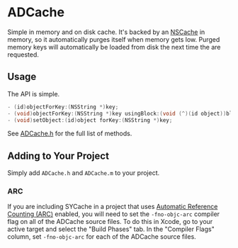 # ADCache

Simple in memory and on disk cache. It's backed by an [NSCache](https://developer.apple.com/library/mac/#documentation/Cocoa/Reference/NSCache_Class/Reference/Reference.html) in memory, so it automatically purges itself when memory gets low. Purged memory keys will automatically be loaded from disk the next time the are requested.

## Usage

The API is simple.

``` objective-c
- (id)objectForKey:(NSString *)key;
- (void)objectForKey:(NSString *)key usingBlock:(void (^)(id object))block;
- (void)setObject:(id)object forKey:(NSString *)key;
```

See [ADCache.h](https://github.com/aidenluo17/ADCache/blob/master/ADCacheManager.h) for the full list of methods.

## Adding to Your Project

Simply add `ADCache.h` and `ADCache.m` to your project.

### ARC

If you are including SYCache in a project that uses [Automatic Reference Counting (ARC)](http://clang.llvm.org/docs/AutomaticReferenceCounting.html) enabled, you will need to set the `-fno-objc-arc` compiler flag on all of the ADCache source files. To do this in Xcode, go to your active target and select the "Build Phases" tab. In the "Compiler Flags" column, set `-fno-objc-arc` for each of the ADCache source files.

